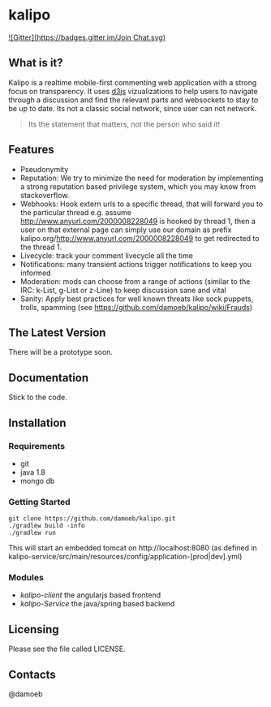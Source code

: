kalipo
==========================
[![Gitter](https://badges.gitter.im/Join Chat.svg)](https://gitter.im/damoeb/kalipo?utm_source=badge&utm_medium=badge&utm_campaign=pr-badge&utm_content=badge)

What is it?
-----------

Kalipo is a realtime mobile-first commenting web application with a strong focus on transparency. It uses [d3js](http://d3js.org/) vizualizations to help users to navigate through a discussion and find the relevant parts and websockets to stay to be up to date. Its not a classic social network, since user can not network. 

> Its the statement that matters, not the person who said it!

Features
--------
- Pseudonymity
- Reputation: We try to minimize the need for moderation by implementing a
strong reputation based privilege system, which you may know from stackoverflow.
- Webhooks: Hook extern urls to a specific thread, that will forward you to the particular thread
e.g. assume http://www.anyurl.com/2000008228049 is hooked by thread 1, then a user on that external page can simply use our domain as prefix kalipo.org/http://www.anyurl.com/2000008228049 to get redirected to the thread 1.
- Livecycle: track your comment livecycle all the time
- Notifications: many transient actions trigger notifications to keep you informed
- Moderation: mods can choose from a range of actions (similar to the IRC: k-List, g-List or z-Line) to keep discussion sane and vital
- Sanity: Apply best practices for well known threats like sock puppets, trolls, spamming (see https://github.com/damoeb/kalipo/wiki/Frauds)

The Latest Version
------------------
There will be a prototype soon.


Documentation
------------
Stick to the code.


Installation
------------
### Requirements
* git
* java 1.8
* mongo db

### Getting Started

    git clone https://github.com/damoeb/kalipo.git
    ./gradlew build -info
    ./gradlew run

This will start an embedded tomcat on http://localhost:8080 (as defined in kalipo-service/src/main/resources/config/application-[prod|dev].yml)

### Modules

* *kalipo-client* the angularjs based frontend
* *kalipo-Service* the java/spring based backend


Licensing
------------

Please see the file called LICENSE.

Contacts
--------
@damoeb
